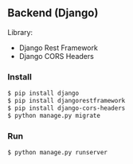 ## Backend (Django)
Library:
  - Django Rest Framework
  - Django CORS Headers

### Install
```sh
$ pip install django
$ pip install djangorestframework
$ pip install django-cors-headers
$ python manage.py migrate
```

### Run
```sh
$ python manage.py runserver
```